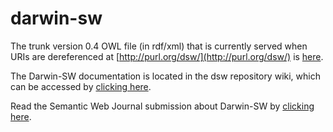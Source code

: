# darwin-sw
The trunk version 0.4 OWL file (in rdf/xml) that is currently served when URIs are dereferenced at [http://purl.org/dsw/](http://purl.org/dsw/) is [here](https://github.com/darwin-sw/dsw/blob/master/dsw.owl).

The Darwin-SW documentation is located in the dsw repository wiki, which can be accessed by [clicking here](https://github.com/darwin-sw/dsw/wiki). 

Read the Semantic Web Journal submission about Darwin-SW by [clicking here](http://www.semantic-web-journal.net/content/darwin-sw-darwin-core-based-terms-expressing-biodiversity-data-rdf-0). 